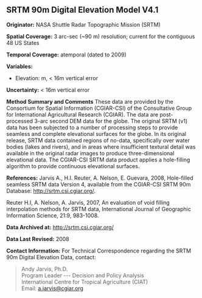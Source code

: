 ## SRTM 90m Digital Elevation Model V4.1

**Originator:** NASA Shuttle Radar Topographic Mission (SRTM)

**Spatial Coverage:** 3 arc-sec (~90 m) resolution; current for the contiguous 48 US States

**Temporal Coverage:** atemporal (dated to 2009)

**Variables:** 
* Elevation: m, < 16m vertical error

**Uncertainty:** < 16m vertical error

**Method Summary and Comments** These data are provided by the Consortium for Spatial Information (CGIAR-CSI) of the Consultative Group for International Agricultural Research (CGIAR). The data are post-processed 3-arc second DEM data for the globe. The original SRTM (v1) data has been subjected to a number of processing steps to provide seamless and complete elevational surfaces for the globe. In its original release, SRTM data contained regions of no-data, specifically over water bodies (lakes and rivers), and in areas where insufficient textural detail was available in the original radar images to produce three-dimensional elevational data. The CGIAR-CSI SRTM data product applies a hole-filling algorithm to provide continuous elevational surfaces.


**References:** Jarvis A., H.I. Reuter, A. Nelson, E. Guevara, 2008, Hole-filled seamless SRTM data Version 4, available from the CGIAR-CSI SRTM 90m Database: http://srtm.csi.cgiar.org/.

Reuter  H.I,  A.  Nelson,  A.  Jarvis,  2007,  An  evaluation  of  void  filling interpolation  methods  for  SRTM  data,  International  Journal  of  Geographic Information Science, 21:9, 983-1008.

**Data Archived at:** http://srtm.csi.cgiar.org/

**Data Last Revised:** 2008

**Contact Information:**
For Technical Correspondence regarding the SRTM 90m Digital Elevation Data, contact:

> Andy Jarvis, Ph.D.  
Program Leader --- Decision and Policy Analysis  
International Centre for Tropical Agriculture (CIAT)  
Email: [a.jarvis@cgiar.org](mailto:a.jarvis@cgiar.org)  
